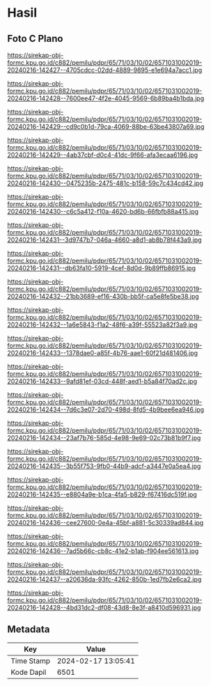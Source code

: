# Hasil

## Foto C Plano

https://sirekap-obj-formc.kpu.go.id/c882/pemilu/pdpr/65/71/03/10/02/6571031002019-20240216-142427--4705cdcc-02dd-4889-9895-e1e694a7acc1.jpg

https://sirekap-obj-formc.kpu.go.id/c882/pemilu/pdpr/65/71/03/10/02/6571031002019-20240216-142428--7600ee47-4f2e-4045-9569-6b89ba4b1bda.jpg

https://sirekap-obj-formc.kpu.go.id/c882/pemilu/pdpr/65/71/03/10/02/6571031002019-20240216-142429--cd9c0b1d-79ca-4069-88be-63be43807a69.jpg

https://sirekap-obj-formc.kpu.go.id/c882/pemilu/pdpr/65/71/03/10/02/6571031002019-20240216-142429--4ab37cbf-d0c4-41dc-9f66-afa3ecaa6196.jpg

https://sirekap-obj-formc.kpu.go.id/c882/pemilu/pdpr/65/71/03/10/02/6571031002019-20240216-142430--0475235b-2475-481c-b158-59c7c434cd42.jpg

https://sirekap-obj-formc.kpu.go.id/c882/pemilu/pdpr/65/71/03/10/02/6571031002019-20240216-142430--c6c5a412-f10a-4620-bd6b-66fbfb88a415.jpg

https://sirekap-obj-formc.kpu.go.id/c882/pemilu/pdpr/65/71/03/10/02/6571031002019-20240216-142431--3d9747b7-046a-4660-a8d1-ab8b78f443a9.jpg

https://sirekap-obj-formc.kpu.go.id/c882/pemilu/pdpr/65/71/03/10/02/6571031002019-20240216-142431--db63fa10-5919-4cef-8d0d-9b89ffb86915.jpg

https://sirekap-obj-formc.kpu.go.id/c882/pemilu/pdpr/65/71/03/10/02/6571031002019-20240216-142432--21bb3689-ef16-430b-bb5f-ca5e8fe5be38.jpg

https://sirekap-obj-formc.kpu.go.id/c882/pemilu/pdpr/65/71/03/10/02/6571031002019-20240216-142432--1a6e5843-f1a2-48f6-a39f-55523a82f3a9.jpg

https://sirekap-obj-formc.kpu.go.id/c882/pemilu/pdpr/65/71/03/10/02/6571031002019-20240216-142433--1378dae0-a85f-4b76-aae1-60f21d481406.jpg

https://sirekap-obj-formc.kpu.go.id/c882/pemilu/pdpr/65/71/03/10/02/6571031002019-20240216-142433--9afd81ef-03cd-448f-aed1-b5a84f70ad2c.jpg

https://sirekap-obj-formc.kpu.go.id/c882/pemilu/pdpr/65/71/03/10/02/6571031002019-20240216-142434--7d6c3e07-2d70-498d-8fd5-4b9bee6ea946.jpg

https://sirekap-obj-formc.kpu.go.id/c882/pemilu/pdpr/65/71/03/10/02/6571031002019-20240216-142434--23af7b76-585d-4e98-9e69-02c73b81b9f7.jpg

https://sirekap-obj-formc.kpu.go.id/c882/pemilu/pdpr/65/71/03/10/02/6571031002019-20240216-142435--3b55f753-9fb0-44b9-adcf-a3447e0a5ea4.jpg

https://sirekap-obj-formc.kpu.go.id/c882/pemilu/pdpr/65/71/03/10/02/6571031002019-20240216-142435--e8804a9e-b1ca-4fa5-b829-f67416dc519f.jpg

https://sirekap-obj-formc.kpu.go.id/c882/pemilu/pdpr/65/71/03/10/02/6571031002019-20240216-142436--cee27600-0e4a-45bf-a881-5c30339ad844.jpg

https://sirekap-obj-formc.kpu.go.id/c882/pemilu/pdpr/65/71/03/10/02/6571031002019-20240216-142436--7ad5b66c-cb8c-41e2-b1ab-f904ee561613.jpg

https://sirekap-obj-formc.kpu.go.id/c882/pemilu/pdpr/65/71/03/10/02/6571031002019-20240216-142437--a20636da-93fc-4262-850b-1ed7fb2e6ca2.jpg

https://sirekap-obj-formc.kpu.go.id/c882/pemilu/pdpr/65/71/03/10/02/6571031002019-20240216-142428--4bd31dc2-df08-43d8-8e3f-a8410d596931.jpg


## Metadata

| Key        | Value               |
| ---------- | ------------------- |
| Time Stamp | 2024-02-17 13:05:41 |
| Kode Dapil | 6501                |



